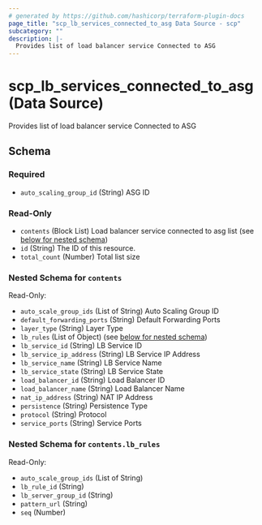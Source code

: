 ```yaml
---
# generated by https://github.com/hashicorp/terraform-plugin-docs
page_title: "scp_lb_services_connected_to_asg Data Source - scp"
subcategory: ""
description: |-
  Provides list of load balancer service Connected to ASG
---
```


# scp_lb_services_connected_to_asg (Data Source)

Provides list of load balancer service Connected to ASG



<!-- schema generated by tfplugindocs -->
## Schema

### Required

- `auto_scaling_group_id` (String) ASG ID

### Read-Only

- `contents` (Block List) Load balancer service connected to asg list (see [below for nested schema](#nestedblock--contents))
- `id` (String) The ID of this resource.
- `total_count` (Number) Total list size

<a id="nestedblock--contents"></a>
### Nested Schema for `contents`

Read-Only:

- `auto_scale_group_ids` (List of String) Auto Scaling Group ID
- `default_forwarding_ports` (String) Default Forwarding Ports
- `layer_type` (String) Layer Type
- `lb_rules` (List of Object) (see [below for nested schema](#nestedatt--contents--lb_rules))
- `lb_service_id` (String) LB Service ID
- `lb_service_ip_address` (String) LB Service IP Address
- `lb_service_name` (String) LB Service Name
- `lb_service_state` (String) LB Service State
- `load_balancer_id` (String) Load Balancer ID
- `load_balancer_name` (String) Load Balancer Name
- `nat_ip_address` (String) NAT IP Address
- `persistence` (String) Persistence Type
- `protocol` (String) Protocol
- `service_ports` (String) Service Ports

<a id="nestedatt--contents--lb_rules"></a>
### Nested Schema for `contents.lb_rules`

Read-Only:

- `auto_scale_group_ids` (List of String)
- `lb_rule_id` (String)
- `lb_server_group_id` (String)
- `pattern_url` (String)
- `seq` (Number)


